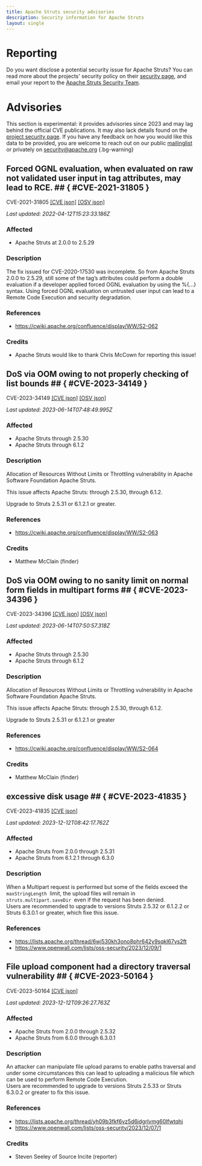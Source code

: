 ```yaml
---
title: Apache Struts security advisories
description: Security information for Apache Struts
layout: single
---
```


# Reporting

Do you want disclose a potential security issue for Apache Struts? You can read more about the projects' security policy on their [security page](https://struts.apache.org/security.html), and email your report to the [Apache Struts Security Team](mailto:security@struts.apache.org).

# Advisories

This section is experimental: it provides advisories since 2023 and may lag behind the official CVE publications. It may also lack details found on the [project security page](https://struts.apache.org/security.html). If you have any feedback on how you would like this data to be provided, you are welcome to reach out on our public [mailinglist](/mailinglist) or privately on [security@apache.org](mailto:security@apache.org)
{.bg-warning}

## Forced OGNL evaluation, when evaluated on raw not validated user input in tag attributes, may lead to RCE. ## { #CVE-2021-31805 }

CVE-2021-31805 [\[CVE json\]](./CVE-2021-31805.cve.json) [\[OSV json\]](./CVE-2021-31805.osv.json)



_Last updated: 2022-04-12T15:23:33.186Z_

### Affected

* Apache Struts at 2.0.0 to 2.5.29


### Description

The fix issued for CVE-2020-17530 was incomplete. So from Apache Struts 2.0.0 to 2.5.29, still some of the tag’s attributes could perform a double evaluation if a developer applied forced OGNL evaluation by using the %{...} syntax. Using forced OGNL evaluation on untrusted user input can lead to a Remote Code Execution and security degradation.

### References
* https://cwiki.apache.org/confluence/display/WW/S2-062


### Credits
* Apache Struts would like to thank Chris McCown for reporting this issue!


## DoS via OOM owing to not properly checking of list bounds ## { #CVE-2023-34149 }

CVE-2023-34149 [\[CVE json\]](./CVE-2023-34149.cve.json) [\[OSV json\]](./CVE-2023-34149.osv.json)



_Last updated: 2023-06-14T07:48:49.995Z_

### Affected

* Apache Struts through 2.5.30
* Apache Struts through 6.1.2


### Description

Allocation of Resources Without Limits or Throttling vulnerability in Apache Software Foundation Apache Struts.<p>This issue affects Apache Struts: through 2.5.30, through 6.1.2.</p><p>Upgrade to Struts 2.5.31 or 6.1.2.1 or greater.<br></p>

### References
* https://cwiki.apache.org/confluence/display/WW/S2-063


### Credits
* Matthew McClain (finder)


## DoS via OOM owing to no sanity limit on normal form fields in multipart forms ## { #CVE-2023-34396 }

CVE-2023-34396 [\[CVE json\]](./CVE-2023-34396.cve.json) [\[OSV json\]](./CVE-2023-34396.osv.json)



_Last updated: 2023-06-14T07:50:57.318Z_

### Affected

* Apache Struts through 2.5.30
* Apache Struts through 6.1.2


### Description

Allocation of Resources Without Limits or Throttling vulnerability in Apache Software Foundation Apache Struts.<p>This issue affects Apache Struts: through 2.5.30, through 6.1.2.</p><p>Upgrade to Struts 2.5.31 or 6.1.2.1 or greater<br></p>

### References
* https://cwiki.apache.org/confluence/display/WW/S2-064


### Credits
* Matthew McClain (finder)


## excessive disk usage ## { #CVE-2023-41835 }

CVE-2023-41835 [\[CVE json\]](./CVE-2023-41835.cve.json)

_Last updated: 2023-12-12T08:42:17.762Z_

### Affected

* Apache Struts from 2.0.0 through 2.5.31
* Apache Struts from 6.1.2.1 through 6.3.0


### Description

<span style="background-color: rgb(255, 255, 255);">When a Multipart request is performed but some of the fields exceed the </span><code>maxStringLength</code><span style="background-color: rgb(255, 255, 255);">&nbsp; limit, the upload files will remain in </span><code>struts.multipart.saveDir</code><span style="background-color: rgb(255, 255, 255);">&nbsp; even if the request has been denied.</span><br>Users are recommended to upgrade to versions <span style="background-color: rgb(255, 255, 255);">Struts 2.5.32 or 6.1.2.2 or Struts 6.3.0.1 or greater</span>, which fixe this issue.

### References
* https://lists.apache.org/thread/6wj530kh3ono8phr642y9sqkl67ys2ft
* https://www.openwall.com/lists/oss-security/2023/12/09/1


## File upload component had a directory traversal vulnerability ## { #CVE-2023-50164 }

CVE-2023-50164 [\[CVE json\]](./CVE-2023-50164.cve.json)

_Last updated: 2023-12-12T09:26:27.763Z_

### Affected

* Apache Struts from 2.0.0 through 2.5.32
* Apache Struts from 6.0.0 through 6.3.0.1


### Description

<span style="background-color: rgb(255, 255, 255);">An attacker can manipulate file upload params to enable paths traversal and under some circumstances this can lead to uploading a malicious file which can be used to perform Remote Code Execution.</span><br>Users are recommended to upgrade to versions <span style="background-color: rgb(255, 255, 255);">Struts 2.5.33 or Struts 6.3.0.2 or greater to</span>&nbsp;fix this issue.<br>

### References
* https://lists.apache.org/thread/yh09b3fkf6vz5d6jdgrlvmg60lfwtqhj
* https://www.openwall.com/lists/oss-security/2023/12/07/1


### Credits
* Steven Seeley of Source Incite (reporter)
